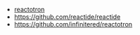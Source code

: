 - [reactotron](https://github.com/infinitered/reactotron)
- https://github.com/reactide/reactide
- https://github.com/infinitered/reactotron

